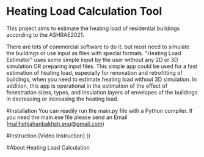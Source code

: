 # Heating Load Calculation Tool

This project aims to estimate the heating load of residential buildings according to the ASHRAE2021.

There are lots of commercial software to do it, but most need to simulate the buildings or use input as files with special formats.
"Heating Load Estimator" uses some simple input by the user without any 2D or 3D simulation OR preparing input files. This simple app could be used for a fast estimation of heating load, especially for renovation and retrofitting of buildings, when you need to estimate heating load without 3D simulation.
In addition, this app is operational in the estimation of the effect of fenestration sizes, types, and insulation layers of envelopes of the buildings in decreasing or increasing the heating load.

#Installation
You can readily run the main.py file with a Python compiler. If you need the main.exe file please send an Email (malihehjahanbakhsh.eng@gmail.com)

#Instruction
[Video Instruction] ()

#About Heating Load Calculation




